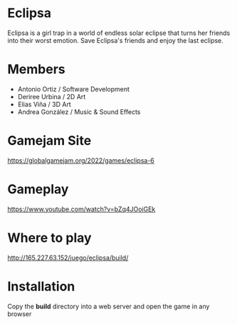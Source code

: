 # Eclipsa

Eclipsa is a girl trap in a world of endless solar eclipse that turns her friends into their worst emotion. Save Eclipsa's friends and enjoy the last eclipse.

# Members
- Antonio Ortiz / Software Development
- Deriree Urbina / 2D Art
- Elias Viña / 3D Art
- Andrea González / Music & Sound Effects

# Gamejam Site
https://globalgamejam.org/2022/games/eclipsa-6

# Gameplay
https://www.youtube.com/watch?v=bZq4JOoiGEk

# Where to play
http://165.227.63.152/juego/eclipsa/build/

# Installation
Copy the **build** directory into a web server and open the game in any browser
